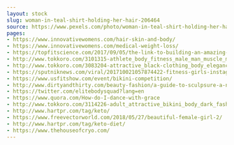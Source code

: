 ```yaml
---
layout: stock
slug: woman-in-teal-shirt-holding-her-hair-206464
source: https://www.pexels.com/photo/woman-in-teal-shirt-holding-her-hair-206464/
pages:
- https://www.innovativewomens.com/hair-skin-and-body/
- https://www.innovativewomens.com/medical-weight-loss/
- https://topfitscience.com/2017/09/05/the-link-to-building-an-amazing-body-for-women/
- http://www.tokkoro.com/3101315-athlete_body_fitness_male_man_muscle_muscular_portrait_shirt_skull_t-shirt_torso.html
- http://www.tokkoro.com/3083204-attractive_black-clothing_body_elegance_fashion_female_girl_glamour_lady_model_perfect_photo-shoot_portrait_posing_royalty-free_sexy_style_wall_woman_young.html
- https://sputniknews.com/viral/201710021057874422-fitness-girls-instagram-women-motivation/
- https://www.usfitshow.com/event/bikini-competition/
- http://www.dirtyandthirty.com/beauty-fashion/a-guide-to-sculpsure-a-non-invasive-body-sculpting/
- https://twitter.com/elitebodysquad?lang=en
- https://www.quora.com/How-do-I-dance-with-grace
- http://www.tokkoro.com/3114226-adult_attractive_bikini_body_dark_fashion_female_fitness_girl_glamour_hairstyle_lingerie_model_person_photoshoot_portrait_pose_sexy_shirt_style_woman.html
- http://www.hartpr.com/tag/keto/
- https://www.freevectorworld.com/2018/05/27/beautiful-female-girl-2/
- http://www.hartpr.com/tag/keto-diet/
- https://www.thehouseofcryo.com/
---
```

